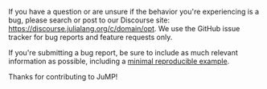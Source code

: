 If you have a question or are unsure if the behavior you're experiencing is a bug,
please search or post to our Discourse site: https://discourse.julialang.org/c/domain/opt. We use
the GitHub issue tracker for bug reports and feature requests only.

If you're submitting a bug report, be sure to include as much relevant information as
possible, including a [minimal reproducible example](https://stackoverflow.com/help/mcve).

Thanks for contributing to JuMP!

